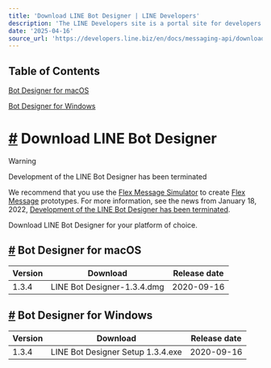```yaml
---
title: 'Download LINE Bot Designer | LINE Developers'
description: 'The LINE Developers site is a portal site for developers. It contains documents and tools that will help you use our various developer products. Creating LINE Login and Messaging API applications and services has never been easier!'
date: '2025-04-16'
source_url: 'https://developers.line.biz/en/docs/messaging-api/download-bot-designer/'
---
```


## Table of Contents

[Bot Designer for macOS](#bot-designer-for-macos)

[Bot Designer for Windows](#bot-designer-for-windows)

# [#](#page-title) Download LINE Bot Designer

> [!warning]
> Development of the LINE Bot Designer has been terminated
>
> We recommend that you use the [Flex Message Simulator](../../../flex-simulator.md) to create [Flex Message](../../../en/reference/messaging-api.md#flex-message) prototypes. For more information, see the news from January 18, 2022, [Development of the LINE Bot Designer has been terminated](../../../en/news/2022/01/18/development-of-line-bot-designer-has-been-finished.md).

Download LINE Bot Designer for your platform of choice.

## [#](#bot-designer-for-macos) Bot Designer for macOS

| Version | Download                    | Release date |
| ------- | --------------------------- | ------------ |
| 1.3.4   | LINE Bot Designer-1.3.4.dmg | 2020-09-16   |

## [#](#bot-designer-for-windows) Bot Designer for Windows

| Version | Download                          | Release date |
| ------- | --------------------------------- | ------------ |
| 1.3.4   | LINE Bot Designer Setup 1.3.4.exe | 2020-09-16   |
